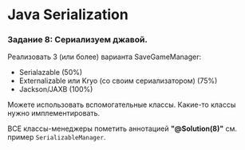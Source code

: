 # Java Serialization

### Задание 8: Сериализуем джавой.

Реализовать 3 (или более) варианта SaveGameManager:
- Serialazable                                      (50%)
- Externalizable или Kryo (со своим сериализатором) (75%)
- Jackson/JAXB                                      (100%) 

Можете использовать вспомогательные классы. Какие-то классы нужно имплементировать.

ВСЕ классы-менеджеры пометить аннотацией **"@Solution(8)"** см. пример `SerializableManager`.